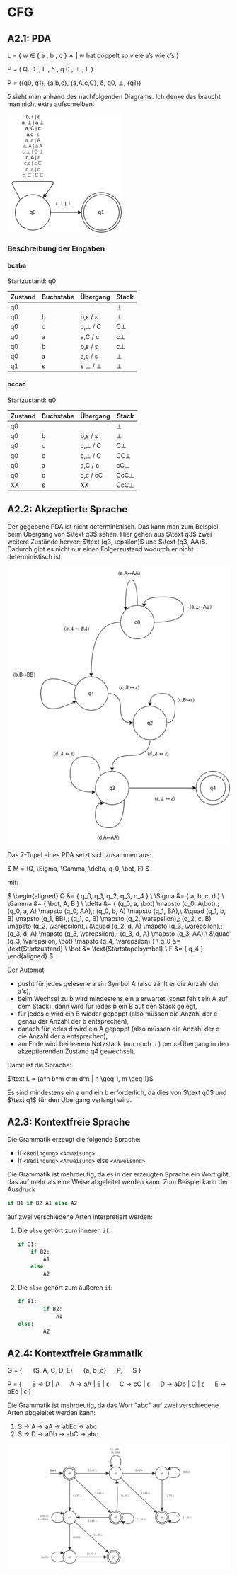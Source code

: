 # CFG

## A2.1: PDA

L = { w ∈ { a , b , c } ∗ | w hat doppelt so viele a’s wie c’s }

P = ( Q ,   Σ ,   Γ ,   δ ,   q 0 ,   ⊥ ,   F )

P = ({q0, q1}, {a,b,c}, {a,A,c,C}, δ, q0, ⊥, {q1})

δ sieht man anhand des nachfolgenden Diagrams. Ich denke das braucht man nicht extra aufschreiben.

![a2_1_pda.png](a2_1_pda.png)

### Beschreibung der Eingaben

#### bcaba

Startzustand: q0

| Zustand | Buchstabe | Übergang | Stack |
|---------|-----------|----------|-------|
|   q0    |           |          |   ⊥   |
|   q0    |    b      |  b,ε / ε |   ⊥   |
|   q0    |    c      |  c,⊥ / C |   C⊥  |
|   q0    |    a      |  a,C / c |   c⊥  |
|   q0    |    b      |  b,ε / ε |   c⊥  |
|   q0    |    a      |  a,c / ε |   ⊥   |
|   q1    |    ε      |  ε ⊥ / ⊥ |   ⊥   |

#### bccac

Startzustand: q0

| Zustand | Buchstabe | Übergang | Stack |
|---------|-----------|----------|-------|
|   q0    |           |          |   ⊥   |
|   q0    |    b      |  b,ε / ε |   ⊥   |
|   q0    |    c      |  c,⊥ / C |   C⊥  |
|   q0    |    c      |  c,⊥ / C |  CC⊥  |
|   q0    |    a      |  a,C / c |  cC⊥  |
|   q0    |    c      |  c,c / cC|  CcC⊥ |
|   XX    |    ε      |    XX    |  CcC⊥ |

## A2.2: Akzeptierte Sprache

Der gegebene PDA ist nicht deterministisch. Das kann man zum Beispiel beim Übergang von $\text q3$ sehen.
Hier gehen aus $\text q3$ zwei weitere Zustände hervor: $\text (q3, \epsilon)$ und $\text (q3, AA)$. Dadurch gibt es nicht nur einen Folgerzustand wodurch er nicht deterministisch ist.

![PDA](a2_2.png)

Das 7-Tupel eines PDA setzt sich zusammen aus:

$
M = (Q, \Sigma, \Gamma, \delta, q_0, \bot, F)
$

mit:

$
\begin{aligned}
Q &= \{ q_0, q_1, q_2, q_3, q_4 \} \\
\Sigma &= \{ a, b, c, d \} \\
\Gamma &= \{ \bot, A, B \} \\
\delta &= \{
    (q_0, a, \bot) \mapsto (q_0, A\bot),\;
    (q_0, a, A) \mapsto (q_0, AA),\;
    (q_0, b, A) \mapsto (q_1, BA),\\
    &\quad (q_1, b, B) \mapsto (q_1, BB),\;
    (q_1, c, B) \mapsto (q_2, \varepsilon),\;
    (q_2, c, B) \mapsto (q_2, \varepsilon),\\
    &\quad (q_2, d, A) \mapsto (q_3, \varepsilon),\;
    (q_3, d, A) \mapsto (q_3, \varepsilon),\;
    (q_3, d, A) \mapsto (q_3, AA),\\
    &\quad (q_3, \varepsilon, \bot) \mapsto (q_4, \varepsilon)
\} \\
q_0 &= \text{Startzustand} \\
\bot &= \text{Startstapelsymbol} \\
F &= \{ q_4 \}
\end{aligned}
$

Der Automat

- pusht für jedes gelesene a ein Symbol A (also zählt er die Anzahl der a's),
- beim Wechsel zu b wird mindestens ein a erwartet (sonst fehlt ein A auf dem Stack), dann wird für jedes b ein B auf den Stack gelegt,
- für jedes c wird ein B wieder gepoppt (also müssen die Anzahl der c genau der Anzahl der b entsprechen),
- danach für jedes d wird ein A gepoppt (also müssen die Anzahl der d die Anzahl der a entsprechen),
- am Ende wird bei leerem Nutzstack (nur noch ⊥) per ε-Übergang in den akzeptierenden Zustand q4 gewechselt.

Damit ist die Sprache:

$\text L = {a^n b^m c^m d^n | n \geq 1, m \geq 1}$

Es sind mindestens ein a und ein b erforderlich, da dies von $\text q0$ und $\text q1$ für den Übergang verlangt wird.

## A2.3: Kontextfreie Sprache

Die Grammatik erzeugt die folgende Sprache:

- if `<Bedingung>` `<Anweisung>`
- if `<Bedingung>` `<Anweisung>` else `<Anweisung>`

Die Grammatik ist mehrdeutig, da es in der erzeugten Sprache ein Wort gibt, das auf mehr als eine Weise abgeleitet werden kann. Zum Beispiel kann der Ausdruck

```Python
if B1 if B2 A1 else A2
```

auf zwei verschiedene Arten interpretiert werden:

1. Die `else` gehört zum inneren `if`:

   ```Python
   if B1:
       if B2:
           A1
       else:
           A2
   ```

2. Die `else` gehört zum äußeren `if`:

    ```Python
    if B1:
            if B2:
                A1
    else:
            A2
    ```

## A2.4: Kontextfreie Grammatik

G = {
&nbsp;&nbsp;&nbsp;&nbsp;    {S, A, C, D, E}
&nbsp;&nbsp;&nbsp;&nbsp;    {a, b ,c}
&nbsp;&nbsp;&nbsp;&nbsp;    P,
&nbsp;&nbsp;&nbsp;&nbsp;    S
}

P = {
&nbsp;&nbsp;&nbsp;&nbsp;    S -> D | A
&nbsp;&nbsp;&nbsp;&nbsp;    A -> aA | E | ϵ
&nbsp;&nbsp;&nbsp;&nbsp;    C -> cC | ϵ
&nbsp;&nbsp;&nbsp;&nbsp;    D -> aDb | C | ϵ
&nbsp;&nbsp;&nbsp;&nbsp;    E -> bEc | ϵ
}

Die Grammatik ist mehrdeutig, da das Wort "abc" auf zwei verschiedene Arten abgeleitet werden kann:

1. S -> A -> aA -> abEc -> abc
2. S -> D -> aDb -> abC -> abc

![PDA](pda4.svg)
